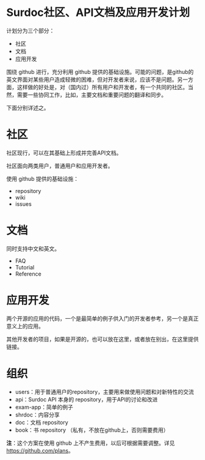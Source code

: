 # **Surdoc社区、API文档及应用开发计划**

计划分为三个部分：

* 社区
* 文档
* 应用开发

围绕 github 进行，充分利用 github 提供的基础设施。可能的问题，是github的英文界面对某些用户造成轻微的困难，但对开发者来说，应该不是问题。另一方面，这样做的好处是，对（国内过）所有用户和开发者，有一个共同的社区。当然，需要一些协同工作，比如，主要文档和重要问题的翻译和同步。

下面分别详述之。

# 社区

社区现行，可以在其基础上形成并完善API文档。

社区面向两类用户，普通用户和应用开发者。

使用 github 提供的基础设施：

*	repository
*	wiki
*	issues

# 文档

同时支持中文和英文。

*	FAQ
*	Tutorial
*	Reference


# 应用开发

两个开源的应用的代码，一个是最简单的例子供入门的开发者参考，另一个是真正意义上的应用。

其他开发者的项目，如果是开源的，也可以放在这里，或者放在别出，在这里提供链接。



# 组织

*	users：用于普通用户的repository，主要用来做使用问题和对新特性的交流
*	api：Surdoc API 本身的 repository，用于API的讨论和改进
*	exam-app：简单的例子
*	shrdoc：内容分享
*	doc：文档 repository 
*	book：书 repository （私有，不放在github上，否则需要费用）

**注**：这个方案在使用 github 上不产生费用，以后可根据需要调整。详见 <https://github.com/plans>。